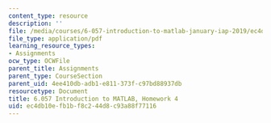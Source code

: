 ```yaml
---
content_type: resource
description: ''
file: /media/courses/6-057-introduction-to-matlab-january-iap-2019/ec4db10efb1bf8c244d8c93a88f77116_MIT6_057IAP19_hw4.pdf
file_type: application/pdf
learning_resource_types:
- Assignments
ocw_type: OCWFile
parent_title: Assignments
parent_type: CourseSection
parent_uid: 4ee410db-adb1-e811-373f-c97bd88937db
resourcetype: Document
title: 6.057 Introduction to MATLAB, Homework 4
uid: ec4db10e-fb1b-f8c2-44d8-c93a88f77116
---
```

